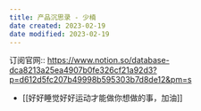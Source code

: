 ```yaml
---
title: 产品沉思录 - 少楠
date created: 2023-02-19
date modified: 2023-02-19
---
```


订阅官网:: https://www.notion.so/database-dca8213a25ea4907b0fe326cf21a92d3?p=d612d5fc207b49998b595303b7d8de12&pm=s

- [[好好睡觉好好运动才能做你想做的事，加油]]